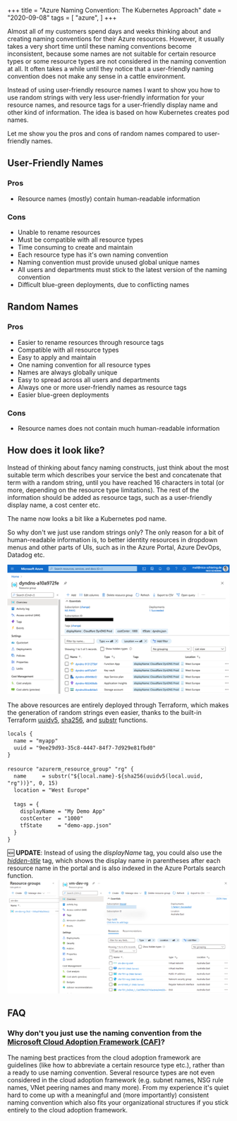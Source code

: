 +++
title = "Azure Naming Convention: The Kubernetes Approach"
date = "2020-09-08"
tags = [
    "azure",
]
+++

Almost all of my customers spend days and weeks thinking about and creating naming conventions for their Azure resources. However, it usually takes a very short time until these naming conventions become inconsistent, because some names are not suitable for certain resource types or some resource types are not considered in the naming convention at all. It often takes a while until they notice that a user-friendly naming convention does not make any sense in a cattle environment.

Instead of using user-friendly resource names I want to show you how to use random strings with very less user-friendly information for your resource names, and resource tags for a user-friendly display name and other kind of information. The idea is based on how Kubernetes creates pod names.

Let me show you the pros and cons of random names compared to user-friendly names.

## User-Friendly Names

### Pros

- Resource names (mostly) contain human-readable information

### Cons

- Unable to rename resources
- Must be compatible with all resource types
- Time consuming to create and maintain
- Each resource type has it's own naming convention
- Naming convention must provide unused global unique names
- All users and departments must stick to the latest version of the naming convention
- Difficult blue-green deployments, due to conflicting names

## Random Names

### Pros

- Easier to rename resources through resource tags
- Compatible with all resource types
- Easy to apply and maintain
- One naming convention for all resource types
- Names are always globally unique
- Easy to spread across all users and departments
- Always one or more user-friendly names as resource tags
- Easier blue-green deployments

### Cons

- Resource names does not contain much human-readable information

## How does it look like?

Instead of thinking about fancy naming constructs, just think about the most suitable term which describes your service the best and concatenate that term with a random string, until you have reached 16 characters in total (or more, depending on the resource type limitations). The rest of the information should be added as resource tags, such as a user-friendly display name, a cost center etc.

The name now looks a bit like a Kubernetes pod name.

So why don't we just use random strings only? The only reason for a bit of human-readable information is, to better identity resources in dropdown menus and other parts of UIs, such as in the Azure Portal, Azure DevOps, Datadog etc.

![Random String Naming Convention on Azure](/images/azure-naming-convention1.png)

The above resources are entirely deployed through Terraform, which makes the generation of random strings even easier, thanks to the built-in Terraform [uuidv5](https://www.terraform.io/docs/configuration/functions/uuidv5.html), [sha256](https://www.terraform.io/docs/configuration/functions/sha256.html), and [substr](https://www.terraform.io/docs/configuration/functions/substr.html) functions.

```hcl
locals {
  name = "myapp"
  uuid = "9ee29d93-35c8-4447-84f7-7d929e81fbd0"
}

resource "azurerm_resource_group" "rg" {
  name     = substr("${local.name}-${sha256(uuidv5(local.uuid, "rg"))}", 0, 15)
  location = "West Europe"

  tags = {
    displayName = "My Demo App"
    costCenter  = "1000"
    tfState     = "demo-app.json"
  }
}
```

🆕 **UPDATE**: Instead of using the *displayName* tag, you could also use the *[hidden-title](https://learn.microsoft.com/en-us/community/content/hidden-tags-azure#hidden-title)* tag, which shows the display name in parentheses after each resource name in the portal and is also indexed in the Azure Portals search function.
![hidden-title tag](/images/azure-naming-convention2.png)

## FAQ

### Why don't you just use the naming convention from the [Microsoft Cloud Adoption Framework (CAF)](https://docs.microsoft.com/en-us/azure/cloud-adoption-framework/ready/azure-best-practices/naming-and-tagging)?

The naming best practices from the cloud adoption framework are guidelines (like how to abbreviate a certain resource type etc.), rather than a ready to use naming convention. Several resource types are not even considered in the cloud adoption framework (e.g. subnet names, NSG rule names, VNet peering names and many more). From my experience it's quiet hard to come up with a meaningful and (more importantly) consistent naming convention which also fits your organizational structures if you stick entirely to the cloud adoption framework.
